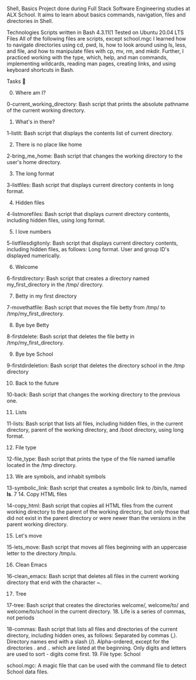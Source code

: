 Shell, Basics
Project done during Full Stack Software Engineering studies at ALX School. It aims to learn about basics commands, navigation, files and directories in Shell.

Technologies
Scripts written in Bash 4.3.11(1
Tested on Ubuntu 20.04 LTS
Files
All of the following files are scripts, except school.mgc
I learned how to navigate directories using cd, pwd, ls, how to look around using ls, less, and file, and how to manipulate files with cp, mv, rm, and mkdir. Further, I practiced working with the type, which, help, and man commands, implementing wildcards, reading man pages, creating links, and using keyboard shortcuts in Bash.

Tasks 📃

0. Where am I?

0-current_working_directory: Bash script that prints the absolute pathname of the current working directory.

1. What's in there?

1-listit: Bash script that displays the contents list of current directory.

2. There is no place like home

2-bring_me_home: Bash script that changes the working directory to the user's home directory.

3. The long format

3-listfiles: Bash script that displays current directory contents in long format.

4. Hidden files

4-listmorefiles: Bash script that displays current directory contents, including hidden files, using long format.

5. I love numbers

5-listfilesdigitonly: Bash script that displays current directory contents, including hidden files, as follows:
Long format.
User and group ID's displayed numerically.

6. Welcome 

6-firstdirectory: Bash script that creates a directory named my_first_directory in the /tmp/ directory.

7. Betty in my first directory

7-movethatfile: Bash script that moves the file betty from /tmp/ to /tmp/my_first_directory.

8. Bye bye Betty

8-firstdelete: Bash script that deletes the file betty in /tmp/my_first_directory.

9. Bye bye School

9-firstdirdeletion: Bash script that deletes the directory school  in the /tmp directory

10. Back to the future

10-back: Bash script that changes the working directory to the previous one.

11. Lists

11-lists: Bash script that lists all files, including hidden files, in the current directory, parent of the working directory, and /boot directory, using long format.

12. File type

12-file_type: Bash script that prints the type of the file named iamafile located in the /tmp directory.

13. We are symbols, and inhabit symbols

13-symbolic_link: Bash script that creates a symbolic link to /bin/ls, named __ls__.
7
14. Copy HTML files

14-copy_html: Bash script that copies all HTML files from the current working directory to the parent of the working directory, but only those that did not exist in the parent directory or were newer than the versions in the parent working directory.

15. Let's move

15-lets_move: Bash script that moves all files beginning with an uppercase letter to the directory /tmp/u.

16. Clean Emacs

16-clean_emacs: Bash script that deletes all files in the current working directory that end with the character ~.

17. Tree

17-tree: Bash script that creates the directories welcome/, welcome/to/ and welcome/to/school in the current directory.
18. Life is a series of commas, not periods

18-commas: Bash script that lists all files and directories of the current directory, including hidden ones, as follows:
Separated by commas (,).
Directory names end with a slash (/).
Alpha-ordered, except for the directories . and .. which are listed at the beginning.
Only digits and letters are used to sort - digits come first.
19. File type: School

school.mgc: A magic file that can be used with the command file to detect School  data files.
